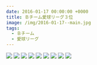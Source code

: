 ```yaml
---
date: 2016-01-17 00:00:00 +0000
title: Ｂチーム愛球リーグ３位
image: /img/2016-01-17--main.jpg
tags:
  - Ｂチーム
  - 愛球リーグ
---
```


![](/img/2016-01-17--01.jpg)
![](/img/2016-01-17--02.jpg)
![](/img/2016-01-17--03.jpg)
![](/img/2016-01-17--04.jpg)
![](/img/2016-01-17--05.jpg)
![](/img/2016-01-17--06.jpg)
![](/img/2016-01-17--07.jpg)
![](/img/2016-01-17--08.jpg)
![](/img/2016-01-17--09.jpg)
